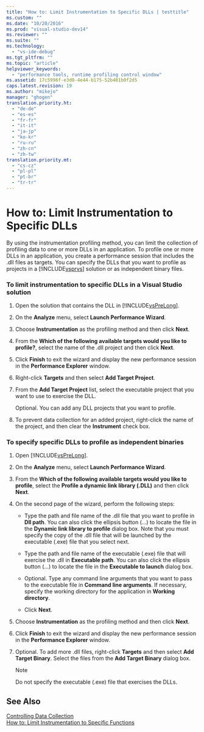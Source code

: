 ```yaml
---
title: "How to: Limit Instrumentation to Specific DLLs | testtitle"
ms.custom: ""
ms.date: "10/20/2016"
ms.prod: "visual-studio-dev14"
ms.reviewer: ""
ms.suite: ""
ms.technology: 
  - "vs-ide-debug"
ms.tgt_pltfrm: ""
ms.topic: "article"
helpviewer_keywords: 
  - "performance tools, runtime profiling control window"
ms.assetid: 17c5996f-e3d0-4e44-b175-52b401b0f2d5
caps.latest.revision: 19
ms.author: "mikejo"
manager: "ghogen"
translation.priority.ht: 
  - "de-de"
  - "es-es"
  - "fr-fr"
  - "it-it"
  - "ja-jp"
  - "ko-kr"
  - "ru-ru"
  - "zh-cn"
  - "zh-tw"
translation.priority.mt: 
  - "cs-cz"
  - "pl-pl"
  - "pt-br"
  - "tr-tr"
---
```

# How to: Limit Instrumentation to Specific DLLs
By using the instrumentation profiling method, you can limit the collection of profiling data to one or more DLLs in an application. To profile one or more DLLs in an application, you create a performance session that includes the .dll files as targets. You can specify the DLLs that you want to profile as projects in a [!INCLUDE[vsprvs](../code-quality/includes/vsprvs_md.md)] solution or as independent binary files.  
  
### To limit instrumentation to specific DLLs in a Visual Studio solution  
  
1.  Open the solution that contains the DLL in [!INCLUDE[vsPreLong](../code-quality/includes/vsprelong_md.md)].  
  
2.  On the **Analyze** menu, select **Launch Performance Wizard**.  
  
3.  Choose **Instrumentation** as the profiling method and then click **Next**.  
  
4.  From the **Which of the following available targets would you like to profile?**, select the name of the .dll project and then click **Next**.  
  
5.  Click **Finish** to exit the wizard and display the new performance session in the **Performance Explorer** window.  
  
6.  Right-click **Targets** and then select **Add Target Project**.  
  
7.  From the **Add Target Project** list, select the executable project that you want to use to exercise the DLL.  
  
     Optional. You can add any DLL projects that you want to profile.  
  
8.  To prevent data collection for an added project, right-click the name of the project, and then clear the **Instrument** check box.  
  
### To specify specific DLLs to profile as independent binaries  
  
1.  Open [!INCLUDE[vsPreLong](../code-quality/includes/vsprelong_md.md)].  
  
2.  On the **Analyze** menu, select **Launch Performance Wizard**.  
  
3.  From the **Which of the following available targets would you like to profile**, select the **Profile a dynamic link library (.DLL)** and then click **Next**.  
  
4.  On the second page of the wizard, perform the following steps:  
  
    -   Type the path and file name of the .dll file that you want to profile in **Dll path**. You can also click the ellipsis button (...) to locate the file in the **Dynamic link library to profile** dialog box. Note that you must specify the copy of the .dll file that will be launched by the executable (.exe) file that you select next.  
  
    -   Type the path and file name of the executable (.exe) file that will exercise the .dll in **Executable path**. You can also click the ellipsis button (...) to locate the file in the **Executable to launch** dialog box.  
  
    -   Optional. Type any command line arguments that you want to pass to the executable file in **Command line arguments**. If necessary, specify the working directory for the application in **Working directory**.  
  
    -   Click **Next**.  
  
5.  Choose **Instrumentation** as the profiling method and then click **Next**.  
  
6.  Click **Finish** to exit the wizard and display the new performance session in the **Performance Explorer** window.  
  
7.  Optional. To add more .dll files, right-click **Targets** and then select **Add Target Binary**. Select the files from the **Add Target Binary** dialog box.  
  
    > [!NOTE]
    >  Do not specify the executable (.exe) file that exercises the DLLs.  
  
## See Also  
 [Controlling Data Collection](../profiling/controlling-data-collection.md)   
 [How to: Limit Instrumentation to Specific Functions](../profiling/how-to--limit-instrumentation-to-specific-functions.md)